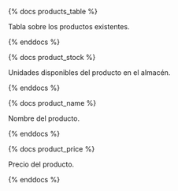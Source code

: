 {% docs products_table %}

Tabla sobre los productos existentes.

{% enddocs %}

{% docs product_stock %}

Unidades disponibles del producto en el almacén.

{% enddocs %}

{% docs product_name %}

Nombre del producto.

{% enddocs %}

{% docs product_price %}

Precio del producto.

{% enddocs %}

